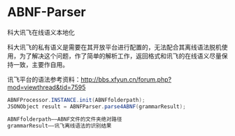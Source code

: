 # ABNF-Parser
科大讯飞在线语义本地化

科大讯飞的私有语义是需要在其开放平台进行配置的，无法配合其离线语法脱机使用，为了解决这个问题，作了简单的解析工作，返回格式和讯飞的在线语义尽量保持一致，主要作自用。

讯飞平台的语法参考资料：http://bbs.xfyun.cn/forum.php?mod=viewthread&tid=7595

```Java
ABNFProcessor.INSTANCE.init(ABNFfolderpath);
JSONObject result = ABNFParser.parse4ABNF(grammarResult);

ABNFfolderpath——ABNF文件的文件夹绝对路径
grammarResult——讯飞离线语法的识别结果
```
